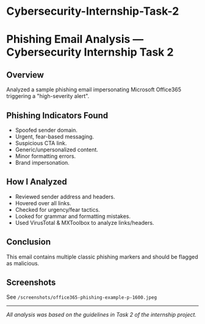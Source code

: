 # Cybersecurity-Internship-Task-2
# Phishing Email Analysis — Cybersecurity Internship Task 2

## Overview
Analyzed a sample phishing email impersonating Microsoft Office365 triggering a "high-severity alert".

## Phishing Indicators Found
- Spoofed sender domain.
- Urgent, fear-based messaging.
- Suspicious CTA link.
- Generic/unpersonalized content.
- Minor formatting errors.
- Brand impersonation.

## How I Analyzed
- Reviewed sender address and headers.
- Hovered over all links.
- Checked for urgency/fear tactics.
- Looked for grammar and formatting mistakes.
- Used VirusTotal & MXToolbox to analyze links/headers.

## Conclusion
This email contains multiple classic phishing markers and should be flagged as malicious.

## Screenshots
See `/screenshots/office365-phishing-example-p-1600.jpeg`

---

*All analysis was based on the guidelines in Task 2 of the internship project.*


